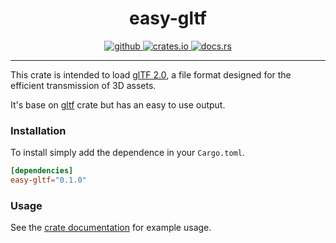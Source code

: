 <h1 align="center">
    easy-gltf
</h1>
<p align="center">
   <a href="https://github.com/flomonster/easy-gltf/actions">
      <img src="https://github.com/flomonster/easy-gltf/workflows/Build/badge.svg" alt="github">
   </a>
   <a href="https://crates.io/crates/easy-gltf">
      <img src="https://img.shields.io/crates/v/easy-gltf.svg" alt="crates.io">
   </a>
   <a href="https://docs.rs/easy-gltf">
      <img src="https://docs.rs/easy-gltf/badge.svg" alt="docs.rs">
   </a>
</p>
<hr>

This crate is intended to load [glTF 2.0](https://www.khronos.org/gltf), a file format designed for the efficient transmission of 3D assets.

It's base on [gltf](https://github.com/gltf-rs/gltf) crate but has an easy to use output.

### Installation

To install simply add the dependence in your `Cargo.toml`.

```toml
[dependencies]
easy-gltf="0.1.0"
```

### Usage

See the [crate documentation](https://docs.rs/easy-gltf) for example usage.
